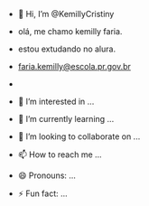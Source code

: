 - 👋 Hi, I’m @KemillyCristiny
- olá, me chamo kemilly faria.

- estou extudando no alura.

- faria.kemilly@escola.pr.gov.br
- 
- 👀 I’m interested in ...
- 🌱 I’m currently learning ...
- 💞️ I’m looking to collaborate on ...
- 📫 How to reach me ...
- 😄 Pronouns: ...
- ⚡ Fun fact: ...

<!---
KemillyCristiny/KemillyCristiny is a ✨ special ✨ repository because its `README.md` (this file) appears on your GitHub profile.
You can click the Preview link to take a look at your changes.
--->
